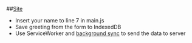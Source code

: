 ##[Site](https://users.metropolia.fi/~matiasjj/indexedDB/)

* Insert your name to line 7 in main.js
* Save greeting from the form to IndexedDB
* Use ServiceWorker and [background sync](https://developers.google.com/web/updates/2015/12/background-sync) to send the data to server
